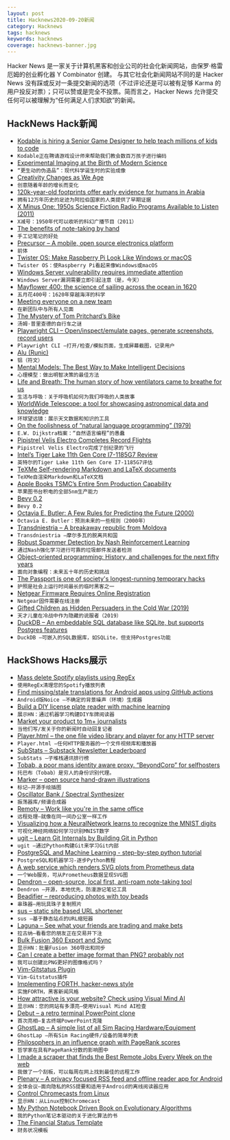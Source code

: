 ```yaml
---
layout: post
title: Hacknews2020-09-20新闻
category: Hacknews
tags: hacknews
keywords: hacknews
coverage: hacknews-banner.jpg
---
```


Hacker News 是一家关于计算机黑客和创业公司的社会化新闻网站，由保罗·格雷厄姆的创业孵化器 Y Combinator 创建。
与其它社会化新闻网站不同的是 Hacker News 没有踩或反对一条提交新闻的选项（不过评论还是可以被有足够 Karma 的用户投反对票）；只可以赞或是完全不投票。简而言之，Hacker News 允许提交任何可以被理解为“任何满足人们求知欲”的新闻。

## HackNews Hack新闻


- [Kodable is hiring a Senior Game Designer to help teach millions of kids to code](https://angel.co/company/kodable/jobs/925512-senior-game-designer)
- `Kodable正在聘请游戏设计师来帮助我们教会数百万孩子进行编码`
- [Experimental Imaging at the Birth of Modern Science](https://publicdomainreview.org/essay/more-lively-counterfaits)
- `“更生动的伪造品”：现代科学诞生时的实验成像`
- [Creativity Changes as We Age](https://thewalrus.ca/older-wiser-better-aging-artists-are-at-their-peak/)
- `创意随着年龄的增长而变化`
- [120k-year-old footprints offer early evidence for humans in Arabia](https://www.sciencemag.org/news/2020/09/these-120000-year-old-footprints-offer-early-evidence-humans-arabia)
- `拥有12万年历史的足迹为阿拉伯国家的人类提供了早期证据`
- [X Minus One: 1950s Science Fiction Radio Programs Available to Listen (2011)](https://archive.org/details/OTRR_X_Minus_One_Singles)
- `X减号：1950年代可以收听的科幻广播节目（2011）`
- [The benefits of note-taking by hand](https://www.bbc.com/worklife/article/20200910-the-benefits-of-note-taking-by-hand)
- `手工记笔记的好处`
- [Precursor – A mobile, open source electronics platform](https://www.bunniestudios.com/blog/?p=5921)
- `前体`
- [Twister OS: Make Raspberry Pi Look Like Windows or macOS](https://twisteros.com/index.html)
- `Twister OS：使Raspberry Pi看起来像Windows或macOS`
- [Windows Server vulnerability requires immediate attention](https://www.cisa.gov/blog/2020/09/18/windows-server-vulnerability-requires-immediate-attention)
- `Windows Server漏洞需要立即引起注意（是，今天）`
- [Mayflower 400: the science of sailing across the ocean in 1620](https://theconversation.com/mayflower-400-the-science-of-sailing-across-the-ocean-in-1620-144233)
- `五月花400号：1620年穿越海洋的科学`
- [Meeting everyone on a new team](https://www.annashipman.co.uk/jfdi/meeting-everyone.html)
- `在新团队中与所有人见面`
- [The Mystery of Tom Pritchard’s Bike](https://www.bicycling.com/culture/a33995147/tom-pritchard-bike-mystery/)
- `汤姆·普里查德的自行车之谜`
- [Playwright CLI – Open/inspect/emulate pages, generate screenshots, record users](https://github.com/microsoft/playwright-cli)
- `Playwright CLI –打开/检查/模拟页面，生成屏幕截图，记录用户`
- [Alu (Runic)](https://en.wikipedia.org/wiki/Alu_(runic))
- `铝（符文）`
- [Mental Models: The Best Way to Make Intelligent Decisions](https://fs.blog/mental-models/?)
- `心理模型：做出明智决策的最佳方法`
- [Life and Breath: The human story of how ventilators came to breathe for us](https://aeon.co/essays/the-human-story-of-how-ventilators-came-to-breathe-for-us)
- `生活与呼吸：关于呼吸机如何为我们呼吸的人类故事`
- [WorldWide Telescope: a tool for showcasing astronomical data and knowledge](http://worldwidetelescope.org/webclient/)
- `环球望远镜：展示天文数据和知识的工具`
- [On the foolishness of “natural language programming” (1979)](http://www.cs.utexas.edu/users/EWD/transcriptions/EWD06xx/EWD667.html)
- `E.W. Dijkstra档案：“自然语言编程”的愚蠢`
- [Pipistrel Velis Electro Completes Record Flights](https://www.avweb.com/aviation-news/pipistrel-velis-electro-completes-record-flights/)
- `Pipistrel Velis Electro完成了创纪录的飞行`
- [Intel’s Tiger Lake 11th Gen Core I7-1185G7 Review](https://www.anandtech.com/show/16084/intel-tiger-lake-review-deep-dive-core-11th-gen/)
- `英特尔的Tiger Lake 11th Gen Core I7-1185G7评估`
- [TeXMe Self-rendering Markdown and LaTeX documents](https://github.com/susam/texme)
- `TeXMe自渲染Markdown和LaTeX文档`
- [Apple Books TSMC’s Entire 5nm Production Capability](https://www.extremetech.com/computing/315186-apple-books-tsmcs-entire-5nm-production-capability)
- `苹果图书台积电的全部5nm生产能力`
- [Bevy 0.2](https://bevyengine.org/news/bevy-0-2/)
- `Bevy 0.2`
- [Octavia E. Butler: A Few Rules for Predicting the Future (2000)](https://web.archive.org/web/20150219020855/http://exittheapple.com/a-few-rules-for-predicting-the-future/)
- `Octavia E. Butler：预测未来的一些规则（2000年）`
- [Transdniestria – A breakaway republic from Moldova](https://www.nationalgeographic.com/photography/proof/2017/03/transinistria-moldova-republic-ukraine/?cmpid=org=ngp::mc=crm-email::src=ngp::cmp=editorial::add=SpecialEdition_Escape_20200917&rid=270AC37550F07188CAC5926E6E931E62)
- `Transdniestria –摩尔多瓦的脱离共和国`
- [Robust Spammer Detection by Nash Reinforcement Learning](https://github.com/YingtongDou/Nash-Detect)
- `通过Nash强化学习进行可靠的垃圾邮件发送者检测`
- [Object-oriented programming: History, and challenges for the next fifty years](https://www.sciencedirect.com/science/article/pii/S0890540113000795)
- `面向对象编程：未来五十年的历史和挑战`
- [The Passport is one of society's longest-running temporary hacks](https://www.duoflag.com/on-immigration-restrictions/)
- `护照是社会上运行时间最长的临时黑客之一`
- [Netgear Firmware Requires Online Registration](https://kb.netgear.com/000062364/GC108P-GC108PP-Firmware-Version-1-0-5-8)
- `Netgear固件需要在线注册`
- [Gifted Children as Hidden Persuaders in the Cold War (2019)](http://www.bbk.ac.uk/hiddenpersuaders/blog/gifted-children-as-hidden-persuaders-in-the-cold-war/)
- `天才儿童在冷战中作为隐藏的说服者（2019）`
- [DuckDB – An embeddable SQL database like SQLite, but supports Postgres features](https://duckdb.org/)
- `DuckDB –可嵌入的SQL数据库，如SQLite，但支持Postgres功能`


## HackShows Hacks展示

- [ Mass delete Spotify playlists using RegEx](https://github.com/kabirvirji/spoticlean)
- `使用RegEx清理您的Spotify播放列表`
- [ Find missing/stale translations for Android apps using GitHub actions](https://github.com/ashutoshgngwr/noice)
- `Android版Noice –不确定的背景噪声（环境）生成器`
- [ Build a DIY license plate reader with machine learning](https://github.com/cortexlabs/cortex/tree/master/examples/tensorflow/license-plate-reader)
- `展示HN：通过机器学习构建DIY车牌阅读器`
- [ Market your product to 1m+ journalists](http://meansheep.com)
- `当他们写/发关于你的新闻时自动回复记者`
- [ Player.html – the one file video library and player for any HTTP server](https://github.com/pseudosavant/player.html)
- `Player.html –任何HTTP服务器的一个文件视频库和播放器`
- [ SubStats – Substack Newsletter Leaderboard](https://substats.actionably.com/)
- `SubStats –子堆栈通讯排行榜`
- [ Tobab, a poor mans identity aware proxy. “BeyondCorp” for selfhosters](https://github.com/gnur/tobab/)
- `托巴布（Tobab）是穷人的身份识别代理。`
- [ Marker – open source hand-drawn illustrations](https://usepastel.com/marker-illustrations)
- `标记–开源手绘插图`
- [ Oscillator Bank / Spectral Synthesizer](https://github.com/grz0zrg/fas)
- `振荡器库/频谱合成器`
- [ Remoty – Work like you're in the same office](https://remoty.dev)
- `远程处理–就像在同一间办公室一样工作`
- [ Visualizing how a NeuralNetwork learns to recognize the MNIST digits](https://zbendefy.github.io/neuralnet-web/index.html)
- `可视化神经网络如何学习识别MNIST数字`
- [ ugit – Learn Git Internals by Building Git in Python](https://www.leshenko.net/p/ugit/)
- `ugit –通过Python构建Git来学习Git内部`
- [ PostgreSQL and Machine Learning - step-by-step python tutorial](https://mljar.com/blog/postgresql-machine-learning/)
- `PostgreSQL和机器学习-逐步Python教程`
- [ A web service which renders SVG plots from Prometheus data](https://sr.ht/~sircmpwn/chartsrv/)
- `一个Web服务，可从Prometheus数据呈现SVG图`
- [ Dendron – open-source, local first, anti-roam note-taking tool](https://dendron.so)
- `Dendron –开源，本地优先，防漫游记笔记工具`
- [ Beadifier – reproducing photos with toy beads](https://www.beadifier.pro/)
- `串珠器–用玩具珠子复制照片`
- [ sus – static site based URL shortener](https://github.com/nkantar/sus)
- `sus –基于静态站点的URL缩短器`
- [ Laguna – See what your friends are trading and make bets](https://withlaguna.com/)
- `拉古纳–看看您的朋友正在交易并下注`
- [ Bulk Fusion 360 Export and Sync](https://github.com/aconz2/Fusion360Exporter)
- `显示HN：批量Fusion 360导出和同步`
- [ Can I create a better image format than PNG? probably not](https://github.com/victorqribeiro/compactImage)
- `我可以创建比PNG更好的图像格式吗？`
- [ Vim-Gitstatus Plugin](https://github.com/ElHacker/vim-gitstatus)
- `Vim-Gitstatus插件`
- [ Implementing FORTH, hacker-news style](https://github.com/skx/foth)
- `实施FORTH，黑客新闻风格`
- [ How attractive is your website? Check using Visual Mind AI](https://myraah.io/visualmind)
- `显示HN：您的网站有多漂亮–使用Visual Mind AI检查`
- [ Debut – a retro terminal PowerPoint clone](item?id=24526383)
- `首次亮相–复古终端PowerPoint克隆`
- [ GhostLap – A simple list of all Sim Racing Hardware/Equipment](https://www.ghostlap.co/)
- `GhostLap –所有Sim Racing硬件/设备的简单列表`
- [ Philosophers in an influence graph with PageRank scores](https://s4n0i.github.io/schoolofathens/)
- `哲学家在具有PageRank分数的影响图中`
- [ I made a scraper that finds the Best Remote Jobs Every Week on the web](https://blog.noicejobs.com/best-remote-jobs-in-the-world-between-sep-11-and-sep-18/)
- `我做了一个刮板，可以每周在网上找到最佳的远程工作`
- [ Plenary – A privacy focused RSS feed and offline reader app for Android](https://play.google.com/store/apps/details?id=com.spians.plenary)
- `全体会议–面向隐私的RSS提要和适用于Android的离线阅读器应用`
- [ Control Chromecasts from Linux](https://github.com/alexdelorenzo/chromecast_mpris)
- `显示HN：从Linux控制Chromecast`
- [ My Python Notebook Driven Book on Evolutionary Algorithms](https://datacrayon.com/posts/search-and-optimisation/practical-evolutionary-algorithms/preface/)
- `我的Python笔记本驱动的关于进化算法的书`
- [ The Financial Status Template](https://jordivillar.com/financial-status/)
- `财务状况模板`

